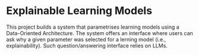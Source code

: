# Explainable Learning Models

This project builds a system that parametrises learning models using a Data-Oriented Architecture. The system offers an interface where users can ask why a given parameter was selected for a lerning model (i.e., explainability). Such question/answering interface relies on LLMs.
